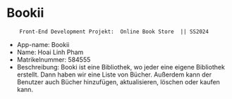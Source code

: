 # Bookii
        Front-End Development Projekt:  Online Book Store  || SS2024 
- App-name: Bookii
- Name: Hoai Linh Pham
- Matrikelnummer: 584555
- Beschreibung: Booki ist eine Bibliothek, wo jeder eine eigene Bibliothek erstellt. Dann haben wir eine Liste von Bücher. Außerdem kann der Benutzer auch Bücher hinzufügen, aktualisieren, löschen oder kaufen kann. 
